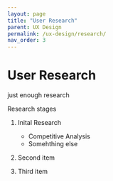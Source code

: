 ```yaml
---
layout: page
title: "User Research"
parent: UX Design
permalink: /ux-design/research/
nav_order: 3
---
```


# User Research

just enough research

Research stages
1. Inital Research
    - Competitive Analysis
    - Somehthing else

2. Second item
3. Third item
